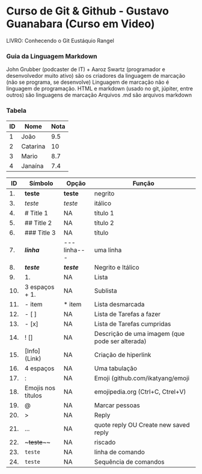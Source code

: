 # Curso de Git & Github - Gustavo Guanabara (Curso em Video)

LIVRO:
Conhecendo o Git
Eustáquio Rangel

### Guia da Linguagem **Markdown**

John Grubber (podcaster de IT) + Aaroz Swartz (programador e desenvolvedor muito ativo) são os criadores da linguagem de marcação (não se programa, se desenvolve)
    Linguagem de marcação não é linguagem de programação.
    HTML e markdown (usado no git, júpiter, entre outros) são linguagens de marcação
    Arquivos .md são arquivos markdown

### Tabela
ID | Nome | Nota
---|---|---
1 | João | 9.5
2 | Catarina | 10
3 | Mario | 8.7
4 | Janaína | 7.4

ID | Símbolo | Opção | Função
---|---|---|---
1. | **teste** | __teste__ | negrito
3. | *teste* | _teste_ | itálico
4. | # Title 1 | NA | título 1
5. | ## Title 2 | NA | título 2
6. | ### Title 3| NA | título 
7. | ***linha*** | ---linha--- | uma linha
8. | __*teste*__ | **_teste_** | Negrito e Itálico
9. | 1. | NA | Lista
10. | 3 espaços + 1. | NA | Sublista
11. | - item | * item | Lista desmarcada
12. | - [ ] | NA | Lista de Tarefas a fazer
13. | - [x] | NA | Lista de Tarefas cumpridas
14. | ! [] | NA | Descrição de uma imagem (que pode ser alterada)
15. | [Info] (Link) | NA | Criação de hiperlink
16. | 4 espaços | NA | Uma tabulação
17. | : | NA | Emoji (github.com/ikatyang/emoji
18. | Emojis nos títulos | NA | emojipedia.org (Ctrl+C, Ctrel+V)
19. | @ | NA | Marcar pessoas
20. | > | NA | Reply
21. | ... | NA | quote reply OU Create new saved reply
22. | ~~~teste~~~~ | NA | riscado
23. |`teste`| NA | linha de comando
24. |```teste``` | NA | Sequência de comandos
